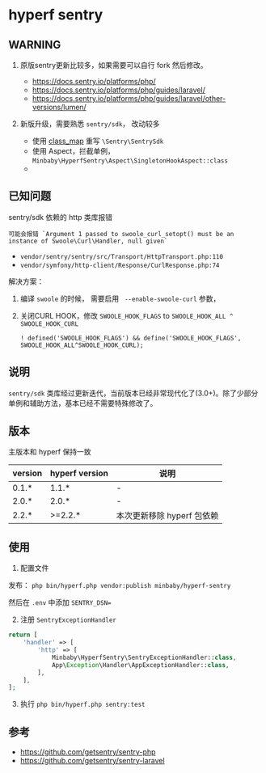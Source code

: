 # hyperf sentry

## WARNING

1. 原版sentry更新比较多，如果需要可以自行 fork 然后修改。

   - https://docs.sentry.io/platforms/php/
   - https://docs.sentry.io/platforms/php/guides/laravel/
   - https://docs.sentry.io/platforms/php/guides/laravel/other-versions/lumen/

2. 新版升级，需要熟悉 `sentry/sdk`， 改动较多
   - 使用 [class_map](https://hyperf.wiki/2.0/#/zh-cn/annotation?id=classmap-%e5%8a%9f%e8%83%bd) 重写 `\Sentry\SentrySdk` 
   - 使用 Aspect，拦截单例，`Minbaby\HyperfSentry\Aspect\SingletonHookAspect::class`
   - 
## 已知问题
   
sentry/sdk 依赖的 http 类库报错

    可能会报错 `Argument 1 passed to swoole_curl_setopt() must be an instance of Swoole\Curl\Handler, null given`
   - `vendor/sentry/sentry/src/Transport/HttpTransport.php:110`
   - `vendor/symfony/http-client/Response/CurlResponse.php:74`
   
解决方案：

1. 编译 `swoole` 的时候， 需要启用 ` --enable-swoole-curl` 参数，
2. 关闭CURL HOOK，修改 `SWOOLE_HOOK_FLAGS` to `SWOOLE_HOOK_ALL ^ SWOOLE_HOOK_CURL`

    ```
    ! defined('SWOOLE_HOOK_FLAGS') && define('SWOOLE_HOOK_FLAGS', SWOOLE_HOOK_ALL^SWOOLE_HOOK_CURL);
    ```

## 说明

`sentry/sdk` 类库经过更新迭代，当前版本已经非常现代化了(3.0+)。除了少部分单例和辅助方法，基本已经不需要特殊修改了。

## 版本

主版本和 hyperf 保持一致

|version|hyperf version|说明|
|-|-|-|
|0.1.*|1.1.*|-|
|2.0.*|2.0.*|-|
|2.2.*|>=2.2.*| 本次更新移除 hyperf 包依赖|

## 使用

1. 配置文件

 发布： `php bin/hyperf.php vendor:publish minbaby/hyperf-sentry`
 
 然后在 `.env` 中添加 `SENTRY_DSN=`

2. 注册 `SentryExceptionHandler`

```php
return [
    'handler' => [
        'http' => [
            Minbaby\HyperfSentry\SentryExceptionHandler::class,
            App\Exception\Handler\AppExceptionHandler::class,
        ],
    ],
];
```
3. 执行 `php bin/hyperf.php sentry:test`

## 参考

- https://github.com/getsentry/sentry-php
- https://github.com/getsentry/sentry-laravel
